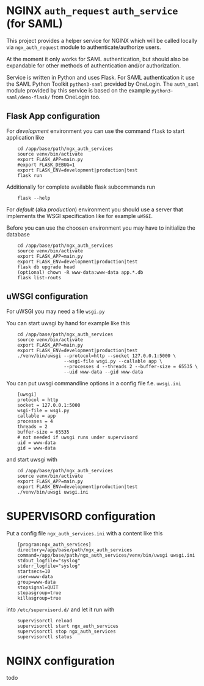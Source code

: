 # NGINX `auth_request` `auth_service` (for SAML)

This project provides a helper service for NGINX which will be called locally
via `ngx_auth_request` module to authenticate/authorize users.

At the moment it only works for SAML authentication, but should also be expandable
for other methods of authentication and/or authorization.

Service is written in Python and uses Flask. For SAML authentication it use the
SAML Python Toolkit `python3-saml` provided by OneLogin. The `auth_saml` module
provided by this service is based on the example `python3-saml/demo-flask/`
from OneLogin too.

## Flask App configuration

For _development_ environment you can use the command `flask` to start application like

        cd /app/base/path/ngx_auth_services
        source venv/bin/activate
        export FLASK_APP=main.py
        #export FLASK_DEBUG=1
        export FLASK_ENV=development|production|test
        flask run

Additionally for complete available flask subcommands run

        flask --help

For _default_ (aka _production_) environment you should use a server that
implements the WSGI specification like for example `uWSGI`.

Before you can use the choosen environment you may have to initialize the database

        cd /app/base/path/ngx_auth_services
        source venv/bin/activate
        export FLASK_APP=main.py
        export FLASK_ENV=development|production|test
        flask db upgrade head
        (optional) chown -R www-data:www-data app.*.db
        flask list-routs

## uWSGI configuration
For uWSGI you may need a file `wsgi.py`

You can start uwsgi by hand for example like this

        cd /app/base/path/ngx_auth_services
        source venv/bin/activate
        export FLASK_APP=main.py
        export FLASK_ENV=development|production|test
        ./venv/bin/uwsgi --protocol=http --socket 127.0.0.1:5000 \
                         --wsgi-file wsgi.py --callable app \
                         --processes 4 --threads 2 --buffer-size = 65535 \
                         --uid www-data --gid www-data

You can put uwsgi commandline options in a config file f.e. `uwsgi.ini`

        [uwsgi]
        protocol = http
        socket = 127.0.0.1:5000
        wsgi-file = wsgi.py
        callable = app
        processes = 4
        threads = 2
        buffer-size = 65535
        # not needed if uwsgi runs under supervisord
        uid = www-data
        gid = www-data

and start uwsgi with

        cd /app/base/path/ngx_auth_services
        source venv/bin/activate
        export FLASK_APP=main.py
        export FLASK_ENV=development|production|test
        ./venv/bin/uwsgi uwsgi.ini

# SUPERVISORD configuration
Put a config file `ngx_auth_services.ini` with a content like this

        [program:ngx_auth_services]
        directory=/app/base/path/ngx_auth_services
        command=/app/base/path/ngx_auth_services/venv/bin/uwsgi uwsgi.ini
        stdout_logfile="syslog"
        stderr_logfile="syslog"
        startsecs=10
        user=www-data
        group=www-data
        stopsignal=QUIT
        stopasgroup=true
        killasgroup=true

into `/etc/supervisord.d/` and let it run with

        supervisorctl reload
        supervisorctl start ngx_auth_services 
        supervisorctl stop ngx_auth_services 
        supervisorctl status

# NGINX configuration
todo
